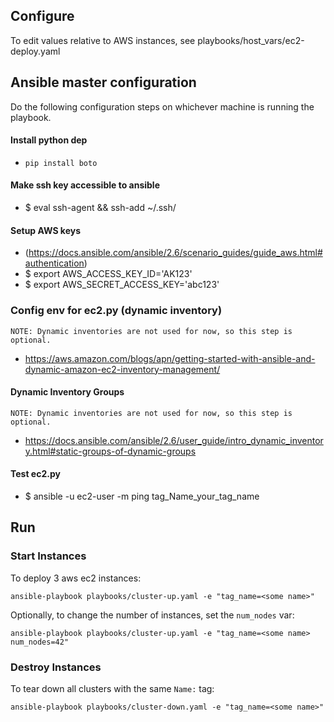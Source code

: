 ## Configure

To edit values relative to AWS instances, see playbooks/host_vars/ec2-deploy.yaml

## Ansible master configuration

Do the following configuration steps on whichever machine is running the playbook.

#### Install python dep

  - `pip install boto`

#### Make ssh key accessible to ansible

  - $ eval ssh-agent && ssh-add ~/.ssh/<key>

#### Setup AWS keys
  - (https://docs.ansible.com/ansible/2.6/scenario_guides/guide_aws.html#authentication)
  - $ export AWS_ACCESS_KEY_ID='AK123'
  - $ export AWS_SECRET_ACCESS_KEY='abc123'

### Config env for ec2.py (dynamic inventory)

	NOTE: Dynamic inventories are not used for now, so this step is optional.

  - https://aws.amazon.com/blogs/apn/getting-started-with-ansible-and-dynamic-amazon-ec2-inventory-management/

#### Dynamic Inventory Groups
	
	NOTE: Dynamic inventories are not used for now, so this step is optional.

   - https://docs.ansible.com/ansible/2.6/user_guide/intro_dynamic_inventory.html#static-groups-of-dynamic-groups
   
#### Test ec2.py

   - $ ansible -u ec2-user -m ping tag_Name_your_tag_name


## Run

### Start Instances
To deploy 3 aws ec2 instances:

```
ansible-playbook playbooks/cluster-up.yaml -e "tag_name=<some name>"
```

Optionally, to change the number of instances, set the `num_nodes` var:

```
ansible-playbook playbooks/cluster-up.yaml -e "tag_name=<some name> num_nodes=42"
```


### Destroy Instances

To tear down all clusters with the same `Name:` tag:

```
ansible-playbook playbooks/cluster-down.yaml -e "tag_name=<some name>"
```

